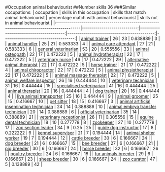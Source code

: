 #Occupation animal behaviourist
##Number skills 36
###Similar occupations:
| occupation                                                                                |   skills in this occupation |   skills that match animal behaviourist |   percentage match with animal behaviourist |   skills not in animal behaviourist |
|:------------------------------------------------------------------------------------------|----------------------------:|----------------------------------------:|--------------------------------------------:|------------------------------------:|
| [animal trainer](animal_trainer.md)                                                       |                          26 |                                      23 |                                    0.638889 |                                   3 |
| [animal handler](animal_handler.md)                                                       |                          25 |                                      21 |                                    0.583333 |                                   4 |
| [animal care attendant](animal_care_attendant.md)                                         |                          27 |                                      21 |                                    0.583333 |                                   6 |
| [general veterinarian](general_veterinarian.md)                                           |                          53 |                                      20 |                                    0.555556 |                                  33 |
| [animal osteopath](animal_osteopath.md)                                                   |                          22 |                                      17 |                                    0.472222 |                                   5 |
| [animal hydrotherapist](animal_hydrotherapist.md)                                         |                          22 |                                      17 |                                    0.472222 |                                   5 |
| [veterinary nurse](veterinary_nurse.md)                                                   |                          46 |                                      17 |                                    0.472222 |                                  29 |
| [alternative animal therapist](alternative_animal_therapist.md)                           |                          22 |                                      17 |                                    0.472222 |                                   5 |
| [horse trainer](horse_trainer.md)                                                         |                          21 |                                      17 |                                    0.472222 |                                   4 |
| [animal chiropractor](animal_chiropractor.md)                                             |                          22 |                                      17 |                                    0.472222 |                                   5 |
| [animal physiotherapist](animal_physiotherapist.md)                                       |                          22 |                                      17 |                                    0.472222 |                                   5 |
| [animal massage therapist](animal_massage_therapist.md)                                   |                          22 |                                      17 |                                    0.472222 |                                   5 |
| [animal welfare inspector](animal_welfare_inspector.md)                                   |                          26 |                                      16 |                                    0.444444 |                                  10 |
| [veterinary technician](veterinary_technician.md)                                         |                          31 |                                      16 |                                    0.444444 |                                  15 |
| [specialised veterinarian](specialised_veterinarian.md)                                   |                          41 |                                      16 |                                    0.444444 |                                  25 |
| [animal therapist](animal_therapist.md)                                                   |                          20 |                                      16 |                                    0.444444 |                                   4 |
| [dog trainer](dog_trainer.md)                                                             |                          20 |                                      16 |                                    0.444444 |                                   4 |
| [live animal transporter](live_animal_transporter.md)                                     |                          25 |                                      16 |                                    0.444444 |                                   9 |
| [animal groomer](animal_groomer.md)                                                       |                          25 |                                      15 |                                    0.416667 |                                  10 |
| [pet sitter](pet_sitter.md)                                                               |                          18 |                                      15 |                                    0.416667 |                                   3 |
| [animal artificial insemination technician](animal_artificial_insemination_technician.md) |                          24 |                                      14 |                                    0.388889 |                                  10 |
| [animal embryo transfer technician](animal_embryo_transfer_technician.md)                 |                          20 |                                      14 |                                    0.388889 |                                   6 |
| [official veterinarian](official_veterinarian.md)                                         |                          35 |                                      14 |                                    0.388889 |                                  21 |
| [veterinary receptionist](veterinary_receptionist.md)                                     |                          26 |                                      11 |                                    0.305556 |                                  15 |
| [equine dental technician](equine_dental_technician.md)                                   |                          18 |                                      10 |                                    0.277778 |                                   8 |
| [zookeeper](zookeeper.md)                                                                 |                          27 |                                      10 |                                    0.277778 |                                  17 |
| [zoo section leader](zoo_section_leader.md)                                               |                          34 |                                       9 |                                    0.25     |                                  25 |
| [guide dog instructor](guide_dog_instructor.md)                                           |                          17 |                                       8 |                                    0.222222 |                                   9 |
| [kennel supervisor](kennel_supervisor.md)                                                 |                          21 |                                       7 |                                    0.194444 |                                  14 |
| [animal shelter worker](animal_shelter_worker.md)                                         |                          19 |                                       7 |                                    0.194444 |                                  12 |
| [cattle breeder](cattle_breeder.md)                                                       |                          30 |                                       6 |                                    0.166667 |                                  24 |
| [dog breeder](dog_breeder.md)                                                             |                          21 |                                       6 |                                    0.166667 |                                  15 |
| [bee breeder](bee_breeder.md)                                                             |                          27 |                                       6 |                                    0.166667 |                                  21 |
| [pig breeder](pig_breeder.md)                                                             |                          30 |                                       6 |                                    0.166667 |                                  24 |
| [horse breeder](horse_breeder.md)                                                         |                          32 |                                       6 |                                    0.166667 |                                  26 |
| [poultry breeder](poultry_breeder.md)                                                     |                          24 |                                       6 |                                    0.166667 |                                  18 |
| [fur animals breeder](fur_animals_breeder.md)                                             |                          29 |                                       6 |                                    0.166667 |                                  23 |
| [sheep breeder](sheep_breeder.md)                                                         |                          30 |                                       6 |                                    0.166667 |                                  24 |
| [zoo curator](zoo_curator.md)                                                             |                          47 |                                       5 |                                    0.138889 |                                  42 |
